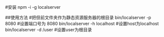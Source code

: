 
#安装
npm -i -g localserver

##使用方法
 #把但前文件夹作为静态资源服务器的根目录
bin/localserver -p 8080 #设置端口号为 8080
bin/localserver -h localhost #设置host为localhost
bin/localserver -d /user #设置user为根目录